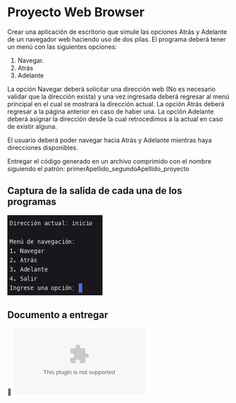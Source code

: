 # Proyecto Web Browser

Crear una aplicación de escritorio que simule las opciones Atrás y Adelante de un navegador web haciendo uso de dos pilas.
El programa deberá tener un menú con las siguientes opciones:

1. Navegar.
2. Atrás
3. Adelante

La opción Navegar deberá solicitar una dirección web (No es necesario validar que la dirección exista) y una vez ingresada deberá regresar al menú principal en el cual se mostrará la dirección actual.
La opción Atrás deberá regresar a la página anterior en caso de haber una.
La opción Adelante deberá asignar la dirección desde la cual retrocedimos a la actual en caso de existir alguna.

El usuario deberá poder navegar hacia Atrás y Adelante mientras haya direcciones disponibles.

Entregar el código generado en un archivo comprimido con el nombre siguiendo el patrón:
primerApellido_segundoApellido_proyecto

## Captura de la salida de cada una de los programas

![Alt Captura de Pantalla](Captura.png)

## Documento a entregar

:paperclip: ![Alt Documento adjunto de la actividad](Romero_Brambila_proyecto.zip)
